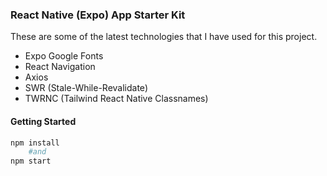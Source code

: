 ### React Native (Expo) App Starter Kit

These are some of the latest technologies that I have used for this project.
-    Expo Google Fonts
-    React Navigation
-   Axios 
-   SWR (Stale-While-Revalidate)
-   TWRNC (Tailwind React Native Classnames)

#### Getting Started

```bash
npm install
	#and
npm start
```
